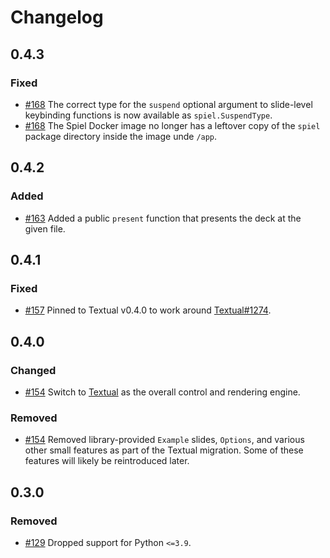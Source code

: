 # Changelog

## 0.4.3

### Fixed

- [#168](https://github.com/JoshKarpel/spiel/pull/168) The correct type for the `suspend` optional argument to slide-level keybinding functions is now available as `spiel.SuspendType`.
- [#168](https://github.com/JoshKarpel/spiel/pull/168) The Spiel Docker image no longer has a leftover copy of the `spiel` package directory inside the image unde `/app`.

## 0.4.2

### Added

- [#163](https://github.com/JoshKarpel/spiel/pull/163) Added a public `present` function that presents the deck at the given file.

## 0.4.1

### Fixed

- [#157](https://github.com/JoshKarpel/spiel/pull/157) Pinned to Textual v0.4.0 to work around [Textual#1274](https://github.com/Textualize/textual/issues/1274).

## 0.4.0

### Changed

- [#154](https://github.com/JoshKarpel/spiel/pull/154) Switch to [Textual](https://textual.textualize.io/) as the overall control and rendering engine.

### Removed

- [#154](https://github.com/JoshKarpel/spiel/pull/154) Removed library-provided `Example` slides, `Options`, and various other small features
  as part of the Textual migration. Some of these features will likely be reintroduced later.

## 0.3.0

### Removed

- [#129](https://github.com/JoshKarpel/spiel/pull/129) Dropped support for Python `<=3.9`.
